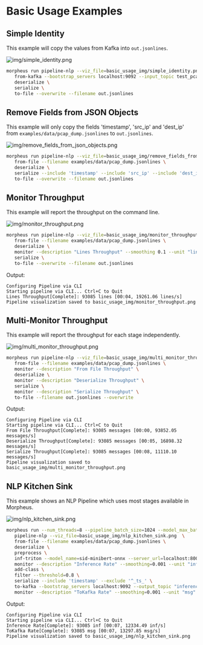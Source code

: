 <!--
SPDX-FileCopyrightText: Copyright (c) 2022, NVIDIA CORPORATION & AFFILIATES. All rights reserved.
SPDX-License-Identifier: Apache-2.0

Licensed under the Apache License, Version 2.0 (the "License");
you may not use this file except in compliance with the License.
You may obtain a copy of the License at

http://www.apache.org/licenses/LICENSE-2.0

Unless required by applicable law or agreed to in writing, software
distributed under the License is distributed on an "AS IS" BASIS,
WITHOUT WARRANTIES OR CONDITIONS OF ANY KIND, either express or implied.
See the License for the specific language governing permissions and
limitations under the License.
-->

# Basic Usage Examples

## Simple Identity

This example will copy the values from Kafka into `out.jsonlines`.

![img/simple_identity.png](img/simple_identity.png)

```bash
morpheus run pipeline-nlp --viz_file=basic_usage_img/simple_identity.png  \
   from-kafka --bootstrap_servers localhost:9092 --input_topic test_pcap \
   deserialize \
   serialize \
   to-file --overwrite --filename out.jsonlines
```

## Remove Fields from JSON Objects

This example will only copy the fields 'timestamp', 'src_ip' and 'dest_ip' from `examples/data/pcap_dump.jsonlines` to
`out.jsonlines`.

![img/remove_fields_from_json_objects.png](img/remove_fields_from_json_objects.png)

```bash
morpheus run pipeline-nlp --viz_file=basic_usage_img/remove_fields_from_json_objects.png \
   from-file --filename examples/data/pcap_dump.jsonlines \
   deserialize \
   serialize --include 'timestamp' --include 'src_ip' --include 'dest_ip' \
   to-file --overwrite --filename out.jsonlines
```

## Monitor Throughput

This example will report the throughput on the command line.

![img/monitor_throughput.png](img/monitor_throughput.png)

```bash
morpheus run pipeline-nlp --viz_file=basic_usage_img/monitor_throughput.png  \
   from-file --filename examples/data/pcap_dump.jsonlines \
   deserialize \
   monitor --description "Lines Throughput" --smoothing 0.1 --unit "lines" \
   serialize \
   to-file --overwrite --filename out.jsonlines
```

Output:
```console
Configuring Pipeline via CLI
Starting pipeline via CLI... Ctrl+C to Quit
Lines Throughput[Complete]: 93085 lines [00:04, 19261.06 lines/s]
Pipeline visualization saved to basic_usage_img/monitor_throughput.png
```

## Multi-Monitor Throughput

This example will report the throughput for each stage independently.

![img/multi_monitor_throughput.png](img/multi_monitor_throughput.png)

```bash
morpheus run pipeline-nlp --viz_file=basic_usage_img/multi_monitor_throughput.png  \
   from-file --filename examples/data/pcap_dump.jsonlines \
   monitor --description "From File Throughput" \
   deserialize \
   monitor --description "Deserialize Throughput" \
   serialize \
   monitor --description "Serialize Throughput" \
   to-file --filename out.jsonlines --overwrite
```

Output:
```console
Configuring Pipeline via CLI
Starting pipeline via CLI... Ctrl+C to Quit
From File Throughput[Complete]: 93085 messages [00:00, 93852.05 messages/s]
Deserialize Throughput[Complete]: 93085 messages [00:05, 16898.32 messages/s]
Serialize Throughput[Complete]: 93085 messages [00:08, 11110.10 messages/s]
Pipeline visualization saved to basic_usage_img/multi_monitor_throughput.png
```

## NLP Kitchen Sink

This example shows an NLP Pipeline which uses most stages available in Morpheus.

![img/nlp_kitchen_sink.png](img/nlp_kitchen_sink.png)

```bash
morpheus run --num_threads=8 --pipeline_batch_size=1024 --model_max_batch_size=32 \
   pipeline-nlp --viz_file=basic_usage_img/nlp_kitchen_sink.png  \
   from-file --filename examples/data/pcap_dump.jsonlines \
   deserialize \
   preprocess \
   inf-triton --model_name=sid-minibert-onnx --server_url=localhost:8001 \
   monitor --description "Inference Rate" --smoothing=0.001 --unit "inf" \
   add-class \
   filter --threshold=0.8 \
   serialize --include 'timestamp' --exclude '^_ts_' \
   to-kafka --bootstrap_servers localhost:9092 --output_topic "inference_output" \
   monitor --description "ToKafka Rate" --smoothing=0.001 --unit "msg"
```

Output:
```console
Configuring Pipeline via CLI
Starting pipeline via CLI... Ctrl+C to Quit
Inference Rate[Complete]: 93085 inf [00:07, 12334.49 inf/s]
ToKafka Rate[Complete]: 93085 msg [00:07, 13297.85 msg/s]
Pipeline visualization saved to basic_usage_img/nlp_kitchen_sink.png
```
